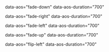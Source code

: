 <!-- tepadan tushish -->
 data-aos="fade-down" data-aos-duration="700"
<!-- chapdan chiqish -->
 data-aos="fade-right" data-aos-duration="700"
<!-- o'ngdan chiqish -->
 data-aos="fade-left" data-aos-duration="700"
<!-- pastdan chiqish -->
 data-aos="fade-up" data-aos-duration="700"

 <!-- chapdan aylanish card uchun -->
  data-aos="flip-left" data-aos-duration="700"